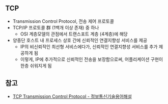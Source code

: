 ## TCP
- Transmission Control Protocol, 전송 제어 프로토콜
- TCP/IP 프로토콜 群 (1백개 이상 존재) 중 하나
  - OSI 계층모델의 관점에서 트랜스포트 계층 (4계층)에 해당
- 양종단 호스트 내 프로세스 상호 간에 신뢰적인 연결지향성 서비스를 제공
  - IP의 비신뢰적인 최선형 서비스에다가, 신뢰적인 연결지향성 서비스를 추가 제공하게 됨
  - 이렇게, IP에 추가적으로 신뢰적인 전송을 보장함으로써, 어플리케이션 구현이 한층 쉬워지게 됨

## 참고
- [TCP Transmission Control Protocol - 정보통신기술용어해설](http://www.ktword.co.kr/test/view/view.php?m_temp1=347)
